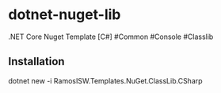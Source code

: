 # dotnet-nuget-lib
.NET Core Nuget Template [C#] #Common #Console #Classlib


## Installation
dotnet new -i RamosISW.Templates.NuGet.ClassLib.CSharp
